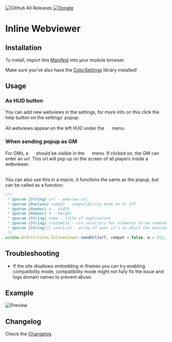 ![GitHub All Releases](https://img.shields.io/github/downloads/ardittristan/VTTInlineWebviewer/total)
[![Donate](https://img.shields.io/badge/Donate-PayPal-Green.svg)](https://www.paypal.com/cgi-bin/webscr?cmd=_s-xclick&hosted_button_id=TF3LJHWV9U7HN)

# Inline Webviewer

## Installation

To install, import this [Manifest](https://raw.githubusercontent.com/ardittristan/VTTInlineWebviewer/master/module.json) into your module browser.

Make sure you've also have the [ColorSettings](https://raw.githubusercontent.com/ardittristan/VTTColorSettings/master/module.json) library installed!

## Usage

### As HUD button

You can add new webviews in the settings, for more info on this click the help button on the settings' popup.

All webviews appear on the left HUD under the <a href=""><img src="https://raw.githubusercontent.com/FortAwesome/Font-Awesome/master/svgs/regular/window-maximize.svg" alt="" height="16" /></a> menu.

### When sending popup as GM

For GMs, a <a href=""><img src="https://raw.githubusercontent.com/FortAwesome/Font-Awesome/master/svgs/solid/upload.svg" alt="" height="16" /></a> should be visible in the <a href=""><img src="https://raw.githubusercontent.com/FortAwesome/Font-Awesome/master/svgs/regular/window-maximize.svg" alt="" height="16" /></a> menu. If clicked on, the GM can enter an url. This url will pop up on the screen of all players inside a webviewer.

&nbsp;  
You can also use this in a macro, it functions the same as the popup, but can be called as a function:

```js
/**
 * @param {String} url - webview url
 * @param {Boolean} compat - compatibility mode on or off
 * @param {Number} w - width
 * @param {Number} h - height
 * @param {String} name - title of application
 * @param {String} customCSS - css selectors for elements to be removed, comma seperated
 * @param {String[]} userList - array of user id's to which the webview gets send, if empty it sends to everyone
 */
window.Ardittristan.InlineViewer.sendUrl(url, compat = false, w = 512, h = 512, name, customCSS, userList)
```

## Troubleshooting

* If the site disallows embedding in iframes you can try enabling compatibility mode, compatibility mode might not fully fix the issue and logs domain names to prevent abuse.

## Example

![Preview](https://i.imgur.com/5E36O9u.gif)

## Changelog

Check the [Changelog](https://github.com/ardittristan/VTTInlineWebviewer/blob/master/CHANGELOG.md)
